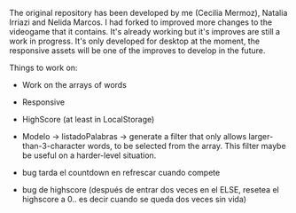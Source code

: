 The original repository has been developed by me (Cecilia Mermoz), Natalia Irriazi and Nelida Marcos. I had forked to improved more changes to the videogame that it contains. It's already working but it's improves are still a work in progress. It's only developed for desktop at the moment, the responsive assets will be one of the improves to develop in the future. 

Things to work on:

- Work on the arrays of words
- Responsive
- HighScore (at least in LocalStorage)
- Modelo -> listadoPalabras -> generate a filter that only allows larger-than-3-character words, to be selected from the array. This filter maybe be useful on a harder-level situation.

- bug tarda el countdown en refrescar cuando compete
- bug de highscore (después de entrar dos veces en el ELSE, resetea el highscore a 0.. es decir cuando se queda dos veces sin vida)